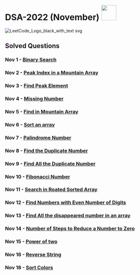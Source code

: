 # DSA-2022 (November) <a href="https://leetcode.com/nitin-787/"><img width="50px" src="https://user-images.githubusercontent.com/76255199/200137960-c9cffbba-aaf8-4b77-93f5-49fc94e08c0d.png" /></a> 

![LeetCode_Logo_black_with_text svg](https://user-images.githubusercontent.com/76255199/200137728-11e4195e-2ecf-4065-8b6c-30e2d67f41c4.png)


## Solved Questions

### Nov 1 - [Binary Search](https://github.com/nitin-787/DSA-2022/blob/main/BinarySearch.java)
### Nov 2 - [Peak Index in a Mountain Array](https://leetcode.com/problems/peak-index-in-a-mountain-array/)
### Nov 3 - [Find Peak Element](https://leetcode.com/problems/find-peak-element/)
### Nov 4 - [Missing Number](https://leetcode.com/problems/missing-number/)
### Nov 5 - [Find in Mountain Array](https://leetcode.com/problems/find-in-mountain-array/)
### Nov 6 - [Sort an array](https://leetcode.com/problems/sort-an-array/)
### Nov 7 - [Palindrome Number](https://leetcode.com/problems/palindrome-number/)
### Nov 8 - [Find the Duplicate Number](https://leetcode.com/problems/find-the-duplicate-number/)
### Nov 9 - [Find All the Duplicate Number](https://leetcode.com/problems/find-all-duplicates-in-an-array/)
### Nov 10 - [Fibonacci Number](https://leetcode.com/problems/fibonacci-number/)
### Nov 11 - [Search in Roated Sorted Array](https://leetcode.com/problems/search-in-rotated-sorted-array/)
### Nov 12 - [Find Numbers with Even Number of Digits](https://leetcode.com/problems/find-numbers-with-even-number-of-digits/)
### Nov 13 - [Find All the disappeared number in an array](https://leetcode.com/problems/find-all-numbers-disappeared-in-an-array/)
### Nov 14 - [Number of Steps to Reduce a Number to Zero](https://leetcode.com/problems/number-of-steps-to-reduce-a-number-to-zero/)
### Nov 15 - [Power of two](https://leetcode.com/problems/power-of-two/)
### Nov 16 - [Reverse String](https://leetcode.com/problems/reverse-string/)
### Nov 18 - [Sort Colors](https://leetcode.com/problems/sort-colors/)

